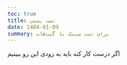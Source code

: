 ```yaml
---
toc: true
title: تست پستی
date: 1404-01-09
summary: برای تست سینک با گیت‌هاب
---
```

اگر درست کار کنه باید به زودی این رو ببینیم